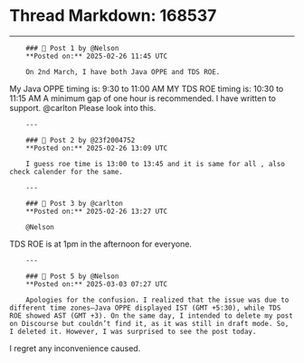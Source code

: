 # Thread Markdown: 168537

---

        ### 💬 Post 1 by @Nelson  
        **Posted on:** 2025-02-26 11:45 UTC  

        On 2nd March, I have both Java OPPE and TDS ROE.
My Java OPPE timing is: 9:30 to 11:00 AM
MY TDS ROE timing is: 10:30 to 11:15 AM
A minimum gap of one hour is recommended.
I have written to support.
@carlton Please look into this.

        ---

        ### 💬 Post 2 by @23f2004752  
        **Posted on:** 2025-02-26 13:09 UTC  

        I guess roe time is 13:00 to 13:45 and it is same for all , also check calender for the same.

        ---

        ### 💬 Post 3 by @carlton  
        **Posted on:** 2025-02-26 13:27 UTC  

        @Nelson
TDS ROE is at 1pm in the afternoon for everyone.

        ---

        ### 💬 Post 5 by @Nelson  
        **Posted on:** 2025-03-03 07:27 UTC  

        Apologies for the confusion. I realized that the issue was due to different time zones—Java OPPE displayed IST (GMT +5:30), while TDS ROE showed AST (GMT +3). On the same day, I intended to delete my post on Discourse but couldn’t find it, as it was still in draft mode. So, I deleted it. However, I was surprised to see the post today.
I regret any inconvenience caused.

        